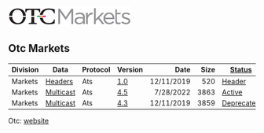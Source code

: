[![Otc](https://github.com/Open-Markets-Initiative/Directory/blob/main/Organizations/Otc/Images/Logo.png)](https://www.Otcmarkets.com)


## Otc Markets

| Division | Data | Protocol | Version | Date | Size | [Status][Omi.Glossary.Status] | [Testing][Omi.Glossary.Testing] | Specification |
| --- | --- | --- | --- | ---: | ---: | --- | --- | --- |
| Markets | [Headers][Otc.Markets.Headers.Ats.v1.0.Dissector] | Ats | [1.0][Otc.Markets.Headers.Ats.v1.0.Dissector] | 12/11/2019 | 520 | [Header][Omi.Glossary.Status.Header] | [Verified][Omi.Glossary.Testing.Verified] | [url][Otc.Markets.Headers.Ats.v1.0.Url] - [pdf][Otc.Markets.Headers.Ats.v1.0.Pdf] |
| Markets | [Multicast][Otc.Markets.Multicast.Ats.v4.5.Dissector] | Ats | [4.5][Otc.Markets.Multicast.Ats.v4.5.Dissector] | 7/28/2022 | 3863 | [Active][Omi.Glossary.Status.Active] | [Untested][Omi.Glossary.Testing.Untested] | [url][Otc.Markets.Multicast.Ats.v4.5.Url] - [pdf][Otc.Markets.Multicast.Ats.v4.5.Pdf] |
| Markets | [Multicast][Otc.Markets.Multicast.Ats.v4.3.Dissector] | Ats | [4.3][Otc.Markets.Multicast.Ats.v4.3.Dissector] | 12/11/2019 | 3859 | [Deprecated][Omi.Glossary.Status.Deprecated] | [Verified][Omi.Glossary.Testing.Verified] | [url][Otc.Markets.Multicast.Ats.v4.3.Url] - [pdf][Otc.Markets.Multicast.Ats.v4.3.Pdf] |


Otc: [website](https://www.Otcmarkets.com "Go to Otc Markets")


[Omi.Glossary.Status]: https://github.com/Open-Markets-Initiative/Directory/blob/main/Glossary/Status.md "Protocol Deployment Status"
[Omi.Glossary.Status.Active]: https://github.com/Open-Markets-Initiative/Directory/blob/main/Glossary/Status.md "Deployment Status: Protocol is in active production"
[Omi.Glossary.Status.Deprecated]: https://github.com/Open-Markets-Initiative/Directory/blob/main/Glossary/Status.md "Deployment Status: Protocol is no longer in active use"
[Omi.Glossary.Status.Future]: https://github.com/Open-Markets-Initiative/Directory/blob/main/Glossary/Status.md "Deployment Status: Protocol is not yet deployed to an active production environment"
[Omi.Glossary.Status.Unknown]: https://github.com/Open-Markets-Initiative/Directory/blob/main/Glossary/Status.md "Deployment Status: Protocol deployment status is unknown"
[Omi.Glossary.Status.Header]: https://github.com/Open-Markets-Initiative/Directory/blob/main/Glossary/Status.md "Deployment Status: Header only protocol provided for debugging"
[Omi.Glossary.Testing]: https://github.com/Open-Markets-Initiative/Directory/blob/main/Glossary/Testing.md "Protocol Testing Status"
[Omi.Glossary.Testing.Verified]: https://github.com/Open-Markets-Initiative/Directory/blob/main/Glossary/Testing.md "Testing Status: Protocol has been tested on live data"
[Omi.Glossary.Testing.Incomplete]: https://github.com/Open-Markets-Initiative/Directory/blob/main/Glossary/Testing.md "Testing Status: Protocol has been tested on live data but contains known issues"
[Omi.Glossary.Testing.Beta]: https://github.com/Open-Markets-Initiative/Directory/blob/main/Glossary/Testing.md "Testing Status: Protocol has not been tested and structure is speculative"
[Omi.Glossary.Testing.Untested]: https://github.com/Open-Markets-Initiative/Directory/blob/main/Glossary/Testing.md "Testing Status: Protocol has not been tested on live data"

[Otc.Markets.Multicast.Ats.v4.3.Dissector]: https://github.com/Open-Markets-Initiative/wireshark-lua/blob/main/Otc/Otc_Markets_Multicast_Ats_v4_3_Dissector.lua "Otc Markets Multicast Ats v4.3 Wireshark Dissector"
[Otc.Markets.Multicast.Ats.v4.3.Url]: https://www.otcmarkets.com/market-data/technical-and-user-documentation "Otc Markets 4.3 Url"
[Otc.Markets.Multicast.Ats.v4.3.Pdf]: https://github.com/Open-Markets-Initiative/Directory/blob/main/Organizations/Otc/Specifications/Otc.Markets.Multicast.Ats.v4.3.pdf "Otc Markets 4.3 Pdf"
[Otc.Markets.Multicast.Ats.v4.5.Dissector]: https://github.com/Open-Markets-Initiative/wireshark-lua/blob/main/Otc/Otc_Markets_Multicast_Ats_v4_5_Dissector.lua "Otc Markets Multicast Ats v4.5 Wireshark Dissector"
[Otc.Markets.Multicast.Ats.v4.5.Url]: https://www.otcmarkets.com/market-data/technical-and-user-documentation "Otc Markets 4.5 Url"
[Otc.Markets.Multicast.Ats.v4.5.Pdf]: https://github.com/Open-Markets-Initiative/Directory/blob/main/Organizations/Otc/Specifications/Otc.Markets.Multicast.Ats.v4.5.pdf "Otc Markets 4.5 Pdf"
[Otc.Markets.Headers.Ats.v1.0.Dissector]: https://github.com/Open-Markets-Initiative/wireshark-lua/blob/main/Otc/Otc_Markets_Headers_Ats_v1_0_Dissector.lua "Otc Markets Headers Ats v1.0 Wireshark Dissector"
[Otc.Markets.Headers.Ats.v1.0.Url]: https://www.otcmarkets.com/market-data/technical-and-user-documentation "Otc Markets 1.0 Url"
[Otc.Markets.Headers.Ats.v1.0.Pdf]: https://github.com/Open-Markets-Initiative/Directory/blob/main/Organizations/Otc/Specifications/Otc.Markets.Multicast.Ats.v4.3.pdf "Otc Markets 1.0 Pdf"

